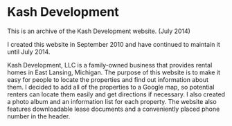 Kash Development
================

This is an archive of the Kash Development website. (July 2014)

I created this website in September 2010 and have continued to maintain it until July 2014.

Kash Development, LLC is a family-owned business that provides rental homes in East Lansing, Michigan. The purpose of this website is to make it easy for people to locate the properties and find out information about them. I decided to add all of the properties to a Google map, so potential renters can locate them easily and get directions if necessary. I also created a photo album and an information list for each property. The website also features downloadable lease documents and a conveniently placed phone number in the header.